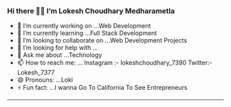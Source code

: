 ### Hi there 👋👋 I’m Lokesh Choudhary Medharametla

- 🔭 I’m currently working on ...Web Development
- 🌱 I’m currently learning ...Full Stack Development
- 👯 I’m looking to collaborate on ...Web Development Projects
- 🤔 I’m looking for help with ...
- 💬 Ask me about ...Technology
- 📫 How to reach me: ... Instagram :- lokeshchoudhary_7390
Twitter:- Lokesh_7377
- 😄 Pronouns: ...Loki
- ⚡ Fun fact: ...I wanna Go To California To See Entrepreneurs
-------------------------------------------------------------------------------------------------------------------------
